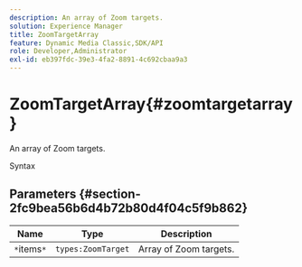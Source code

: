 ```yaml
---
description: An array of Zoom targets.
solution: Experience Manager
title: ZoomTargetArray
feature: Dynamic Media Classic,SDK/API
role: Developer,Administrator
exl-id: eb397fdc-39e3-4fa2-8891-4c692cbaa9a3
---
```

# ZoomTargetArray{#zoomtargetarray}

An array of Zoom targets.

 Syntax 

## Parameters {#section-2fc9bea56b6d4b72b80d4f04c5f9b862}

|  Name  | Type  | Description  |
|---|---|---|
|  `*`items`*`  | `types:ZoomTarget`  | Array of Zoom targets.  |
